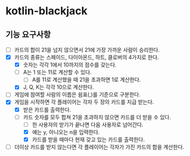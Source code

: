 # kotlin-blackjack

## 기능 요구사항

- [ ] 카드의 합이 21을 넘지 않으면서 21에 가장 가까운 사람이 승리한다.
- [x] 카드의 종류는 스페이드, 다이아몬드, 하트, 클로버의 4가지로 한다.
    - [x] 숫자는 각각 1에서 10까지의 점수를 갖는다.
    - [ ] A는 1 또는 11로 계산할 수 있다.
      - [ ] A를 11로 계산했을 때 21을 초과하면 1로 계산한다.
    - [x] J, Q, K는 각각 10으로 계산한다.
- [ ] 게임에 참여할 사람의 이름은 쉼표(,)를 기준으로 구분한다.
- [x] 게임을 시작하면 각 플레이어는 각자 두 장의 카드를 지급 받는다.
  - [x] 받은 카드를 출력한다.
  - [ ] 카드 숫자를 모두 합쳐 21을 초과하지 않으면 카드를 더 받을 수 있다.
    - [ ] 한 사용자의 받기가 끝나면 다음 사용자로 넘어간다.
    - [x] 예는 y, 아니오는 n을 입력한다.
    - [x] 카드를 받을 때마다 현재 갖고 있는 카드를 출력한다.
- [ ] 더이상 카드를 받지 않는다면 각 플레이어는 각자가 가진 카드의 합을 계산한다.
